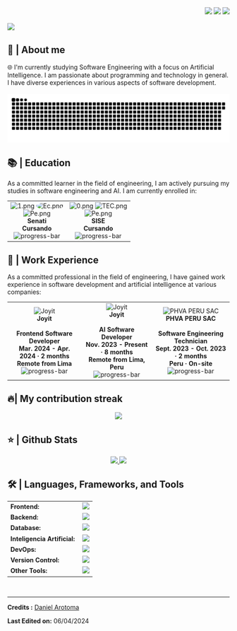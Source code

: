 <div align="right">
<a style="text-decoration: none" target="_blank" href="https://github.com/danielarotoma">
<img src="https://visitor-badge.laobi.icu/badge?page_id=danielarotoma.danielarotoma&left_color=gray&right_color=blue&left_text=Coders%20visitors">
</a>
<a style="text-decoration: none" target="_blank" href="https://twitter.com/codediazsergio" >
<img width="60" src="https://img.shields.io/twitter/follow/chipro?label=Follow&style=social">
</a>
<a style="text-decoration: none" target="_blank" href="https://www.linkedin.com/in/daniel-a-5972a8310/" >
<img width="70" src="https://img.shields.io/badge/-Connect-blue?style=flat&logo=Linkedin&logoColor=white">
</a>
</div>

<br>

<img src="https://readme-typing-svg.herokuapp.com/?font=Roboto&weight=900&size=40=true&vCenter=true&width=500&height=70&duration=4000&color=B3B3B3&lines=Hi+There!+👋;+I'm+Daniel+Arotoma!⭐;" />

<h2>📖 | About me</h2> 
🌐 I'm currently studying Software Engineering with a focus on Artificial Intelligence. I am passionate about programming and technology in general. I have diverse experiences in various aspects of software development.

<div align="center">
  <br>
  <img alt="snake eating my contributions" src="https://raw.githubusercontent.com/codediaz/codediaz/output/github-contribution-grid-snake.svg" />
  <br/>
</div>

<h2>📚 | Education</h2>
<p>As a committed learner in the field of engineering, I am actively pursuing my studies in software engineering and AI. I am currently enrolled in:</p>
<div align="center">
  <table style="margin-left: auto; margin-right: auto;">
    <tr>
      <td align="center">
        <img src="https://thumbs4.imagebam.com/7d/3e/66/MESRJTA_t.png" height="40" alt="1.png"/>
        <img src="https://media.licdn.com/dms/image/C4E1BAQHjdgsazjDDWg/company-background_10000/0/1585179410477/senati_peru_cover?e=2147483647&v=beta&t=-NV8JF-UP1ri0L4d9L97CBnXkskRd1NE8-soLANkG6k" height="90" style="border-radius: 50%;" alt="Ec.png"/><br>
        <img src="https://upload.wikimedia.org/wikipedia/commons/thumb/1/15/Flag_of_Peru_%281825%E2%80%931884%29.svg/270px-Flag_of_Peru_%281825%E2%80%931884%29.svg.png" height="20" alt="Pe.png"/><br>
        <strong>Senati</strong><br><strong>Cursando</strong><br>
        <img src="https://progress-bar.dev/67/" width="105" alt="progress-bar"/>
      </td>
      <td align="center">
       <img src="https://thumbs4.imagebam.com/b4/6b/77/MESRJT1_t.png" height="40" alt="0.png"/>
       <img src="https://encrypted-tbn0.gstatic.com/images?q=tbn:ANd9GcS8tcDNRzxAnPYTBkEoT0ribhH4A2rvdmzu6Q&s" width="90" alt="TEC.png"/><br>
        <img src="https://upload.wikimedia.org/wikipedia/commons/thumb/1/15/Flag_of_Peru_%281825%E2%80%931884%29.svg/270px-Flag_of_Peru_%281825%E2%80%931884%29.svg.png" height="20" alt="Pe.png"/><br>
        <strong>SISE</strong><br><strong>Cursando</strong><br>
        <img src="https://progress-bar.dev/20/" width="100" alt="progress-bar"/>
      </td>
    </tr>
  </table>
</div>

<h2>💼 | Work Experience</h2>

<p>As a committed professional in the field of engineering, I have gained work experience in software development and artificial intelligence at various companies:</p>

<div align="center">
  <table>
    <tr>
      <td align="center">
        <img src="https://media.licdn.com/dms/image/C4D0BAQEQvx5HtzbIsw/company-logo_200_200/0/1657213157875/joyit_solution_logo?e=1725494400&v=beta&t=Q77_7P-5PRkr0yXlWs8rE7CXt0pV3p5UI3B5wMWo1JY" height="40" alt="Joyit"/><br>
        <strong>Joyit</strong><br>
        <br>
        <strong>Frontend Software Developer</strong><br>
        <strong>Mar. 2024 - Apr. 2024 · 2 months</strong><br>
        <strong>Remote from Lima</strong><br>
        <img src="https://progress-bar.dev/100/?title=Completed" width="105" alt="progress-bar"/>
      </td>
      <td align="center">
        <img src="https://media.licdn.com/dms/image/C4D0BAQEQvx5HtzbIsw/company-logo_200_200/0/1657213157875/joyit_solution_logo?e=1725494400&v=beta&t=Q77_7P-5PRkr0yXlWs8rE7CXt0pV3p5UI3B5wMWo1JY" height="40" alt="Joyit"/><br>
        <strong>Joyit</strong><br>
        <br>
        <strong>AI Software Developer</strong><br>
        <strong>Nov. 2023 - Present · 8 months</strong><br>
        <strong>Remote from Lima, Peru</strong><br>
        <img src="https://progress-bar.dev/100/?title=Progress" width="105" alt="progress-bar"/>
      </td>
      <td align="center">
        <img src="https://media.licdn.com/dms/image/C4E0BAQEP79L7Qwc2zg/company-logo_100_100/0/1674774205904/phva_peru_sac_logo?e=1725494400&v=beta&t=50Uim7cOjlQDK5J_AIdE9Jhb3HdcL2XTn0rbPeNrNyE" height="40" alt="PHVA PERU SAC"/><br>
        <strong>PHVA PERU SAC</strong><br>
        <br>
        <strong>Software Engineering Technician</strong><br>
        <strong>Sept. 2023 - Oct. 2023 · 2 months</strong><br>
        <strong>Peru · On-site</strong><br>
        <img src="https://progress-bar.dev/100/?title=Completed" width="100" alt="progress-bar"/>
      </td>
    </tr>
  </table>
</div>

<h2>🔥| My contribution streak</h2>
<p align="center">
  <a href="https://github.com/DenverCoder1/github-readme-streak-stats">
    <img src="https://github-readme-streak-stats.herokuapp.com/?user=asleep-20026"/>
  </a>
</p>

<h2>⭐ | Github Stats </h2>

<div align="center">
  <a href="https://github.com/asleep-20026">
    <img height="180em" src="https://github-readme-stats.vercel.app/api?username=asleep-20026&show_icons=true&theme=default&include_all_commits=true&count_private=true&token=YOUR_GH_TOKEN"/>
    <img height="180em" src="https://github-readme-stats.vercel.app/api/top-langs/?username=asleep-20026&layout=compact&langs_count=7&theme=default&token=YOUR_GH_TOKEN"/>
  </a>
</div>


<h2>🛠️ | Languages, Frameworks, and Tools </h2>
<table style="heigh">
    <tr>
        <td style="font-weight: bold; padding-right: 10px; vertical-align: center;">Frontend:</td>
        <td><img height="40" src="https://skillicons.dev/icons?i=js,ts,react,angular,html,css,tailwind"/></td>
    </tr>
      <tr>
        <td style="font-weight: bold; padding-right: 10px; vertical-align: center;">Backend:</td>
        <td><img height="40" src="https://skillicons.dev/icons?i=python,php,laravel"/></td>
    </tr>
    <tr>
        <td style="font-weight: bold; padding-right: 10px; vertical-align: center;">Database:</td>
        <td><img height="40" src="https://skillicons.dev/icons?i=postgres,mongodb,mysql"/></td>
    </tr>
    <tr>
        <td style="font-weight: bold; padding-right: 10px; vertical-align: center;">Inteligencia Artificial:</td>
        <td><img height="40" src="https://skillicons.dev/icons?i=pytorch"/></td>
    </tr>
    <tr>
        <td style="font-weight: bold; padding-right: 10px; vertical-align: center;">DevOps:</td>
        <td><img height="40" src="https://skillicons.dev/icons?i=docker,postman,kubernetes""/></td>
    </tr>
    <tr>
    <tr>
        <td style="font-weight: bold; padding-right: 10px; vertical-align: center;">Version Control:</td>
        <td><img height="40" src="https://skillicons.dev/icons?i=git,github"/></td>
    </tr>
        <td style="font-weight: bold; padding-right: 10px; vertical-align: center;">Other Tools:</td>
        <td><img height="40" src="https://skillicons.dev/icons?i=linux,ubuntu,pytorch,figma"/></td>
    </tr>
</table>
<br>

------
**Credits :** [Daniel Arotoma](https://github.com/danielarotoma)

**Last Edited on:** 06/04/2024
